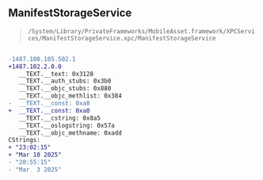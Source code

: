 ## ManifestStorageService

> `/System/Library/PrivateFrameworks/MobileAsset.framework/XPCServices/ManifestStorageService.xpc/ManifestStorageService`

```diff

-1487.100.105.502.1
+1487.102.2.0.0
   __TEXT.__text: 0x3128
   __TEXT.__auth_stubs: 0x3b0
   __TEXT.__objc_stubs: 0x880
   __TEXT.__objc_methlist: 0x384
-  __TEXT.__const: 0xa8
+  __TEXT.__const: 0xa0
   __TEXT.__cstring: 0x8a5
   __TEXT.__oslogstring: 0x57a
   __TEXT.__objc_methname: 0xadd
CStrings:
+ "23:02:15"
+ "Mar 10 2025"
- "20:55:15"
- "Mar  3 2025"

```
